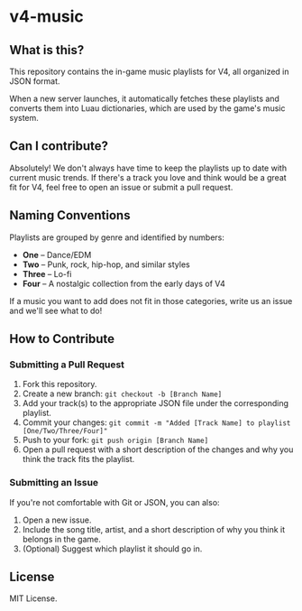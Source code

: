 # v4-music

## What is this?
This repository contains the in-game music playlists for V4, all organized in JSON format.

When a new server launches, it automatically fetches these playlists and converts them into Luau dictionaries, which are used by the game's music system.

## Can I contribute?
Absolutely! We don't always have time to keep the playlists up to date with current music trends. If there's a track you love and think would be a great fit for V4, feel free to open an issue or submit a pull request.

## Naming Conventions
Playlists are grouped by genre and identified by numbers:
- **One** – Dance/EDM  
- **Two** – Punk, rock, hip-hop, and similar styles  
- **Three** – Lo-fi  
- **Four** – A nostalgic collection from the early days of V4

If a music you want to add does not fit in those categories, write us an issue and we'll see what to do!

## How to Contribute

### Submitting a Pull Request
1. Fork this repository.
2. Create a new branch: `git checkout -b [Branch Name]`
3. Add your track(s) to the appropriate JSON file under the corresponding playlist.
4. Commit your changes: `git commit -m "Added [Track Name] to playlist [One/Two/Three/Four]"`
5. Push to your fork: `git push origin [Branch Name]`
6. Open a pull request with a short description of the changes and why you think the track fits the playlist.

### Submitting an Issue
If you're not comfortable with Git or JSON, you can also:
1. Open a new issue.
2. Include the song title, artist, and a short description of why you think it belongs in the game.
3. (Optional) Suggest which playlist it should go in.

## License
MIT License.
